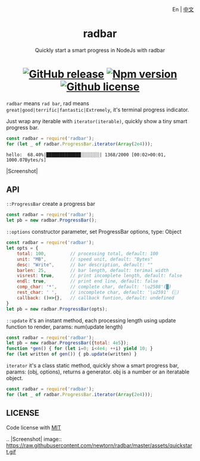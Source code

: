 <p align="right">En | <a href="doc/readme_zh_cn.md">中文</a>
<div align="center">
<h1>radbar</h1>

Quickly start a smart progress in NodeJs with radbar

[![GitHub release](https://img.shields.io/github/v/release/newtorn/radbar)](https://github.com/newtorn/radbar/releases)
[![Npm version](https://img.shields.io/npm/v/radbar)](https://github.com/newtorn/radbar.git)
[![Github license](https://img.shields.io/github/license/newtorn/radbar)](LICENSE)
===
</div>

``radbar`` means ``rad bar``, rad means ``great|good|terrific|fantastic|Extremely``, it's terminal progress indicator.

Just wrap any iterable with ``iterator(iterable)``, quickly show a tiny smart progress bar.

```js
const radbar = require('radbar');
for (let _ of radbar.ProgressBar.iterator(Array(2e4)));
```
```
hello:  68.40%|█████████████░░░░░░░| 1368/2000 [00:02>00:01, 1000.07Bytes/s]
```

|Screenshot|

## API
`::ProgressBar`
create a progress bar
```js
const radbar = require('radbar');
let pb = new radbar.ProgressBar();
```

`::options`
constructor parameter, set ProgressBar options, type: Object
```js
const radbar = require('radbar');
let opts = {
    total: 100,         // processing total, default: 100
    unit: "MB",         // speed unit, default: "Bytes"
    desc: "Write",      // bar description, default: ""
    barlen: 25,         // bar length, default: terimal width
    visrest: true,      // print incomplete length, default: false
    endl: true,         // print end line, default: false
    comp_char: '*',     // complete char, default: '\u2588'(█)
    rest_char: ' ',     // incomplete char, default: '\u2591' (░)
    callback: ()=>{},   // callback funtion, default: undefined
}
let pb = new radbar.ProgressBar(opts);
```

`::update`
it's an instant method, each processing length using update function to render, params: num(update length)
```js
const radbar = require('radbar');
let pb = new radbar.ProgressBar({total: 4e5});
function *gen() { for (let i=0; i<4e4; ++i) yield 10; }
for (let written of gen()) { pb.update(written) }
```

`iterator`
it's a class static method, quickly show a smart progress bar, params: (obj, options), returns a generator. obj is a number or an iteratable object.
```js
const radbar = require('radbar');
for (let _ of radbar.ProgressBar.iterator(Array(2e4)));
```

## LICENSE
Code license with [MIT](LICENSE)

.. |Screenshot| image:: https://raw.githubusercontent.com/newtorn/radbar/master/assets/quickstart.gif
